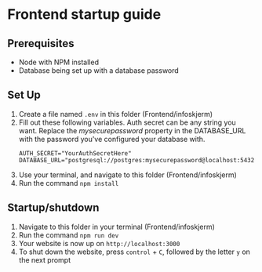 # Frontend startup guide

## Prerequisites

- Node with NPM installed
- Database being set up with a database password

## Set Up

1. Create a file named `.env` in this folder (Frontend/infoskjerm)
1. Fill out these following variables. Auth secret can be any string you want. Replace the _mysecurepassword_ property in the DATABASE_URL with the password you've configured your database with.
   ```
   AUTH_SECRET="YourAuthSecretHere"
   DATABASE_URL="postgresql://postgres:mysecurepassword@localhost:5432/info_skjerm"
   ```
1. Use your terminal, and navigate to this folder (Frontend/infoskjerm)
1. Run the command `npm install`

## Startup/shutdown

1. Navigate to this folder in your terminal (Frontend/infoskjerm)
1. Run the command `npm run dev`
1. Your website is now up on `http://localhost:3000`
1. To shut down the website, press `control` + `C`, followed by the letter `y` on the next prompt
